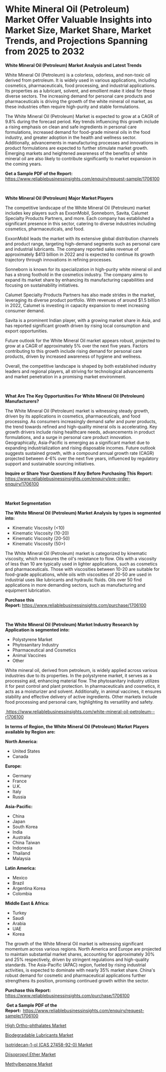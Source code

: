 <p><h1>White Mineral Oil (Petroleum) Market Offer Valuable Insights into Market Size, Market Share, Market Trends, and Projections Spanning from 2025 to 2032</h1></p><p><strong>White Mineral Oil (Petroleum) Market Analysis and Latest Trends</strong></p>
<p><p>White Mineral Oil (Petroleum) is a colorless, odorless, and non-toxic oil derived from petroleum. It is widely used in various applications, including cosmetics, pharmaceuticals, food processing, and industrial applications. Its properties as a lubricant, solvent, and emollient make it ideal for these diverse sectors. The increasing demand for personal care products and pharmaceuticals is driving the growth of the white mineral oil market, as these industries often require high-purity and stable formulations.</p><p>The White Mineral Oil (Petroleum) Market is expected to grow at a CAGR of 9.8% during the forecast period. Key trends influencing this growth include a rising emphasis on clean and safe ingredients in personal care formulations, increased demand for food-grade mineral oils in the food industry, and greater adoption in the health and wellness sector. Additionally, advancements in manufacturing processes and innovations in product formulations are expected to further stimulate market growth. Emerging markets and heightened awareness of the benefits of white mineral oil are also likely to contribute significantly to market expansion in the coming years.</p></p>
<p><strong>Get a Sample PDF of the Report:&nbsp;</strong> <a href="https://www.reliablebusinessinsights.com/enquiry/request-sample/1706100?utm_campaign=115&utm_medium=2&utm_source=Github&utm_content=ia&utm_term=27032025&utm_id=white-mineral-oil-petroleum">https://www.reliablebusinessinsights.com/enquiry/request-sample/1706100</a></p>
<p>&nbsp;</p>
<p><strong>White Mineral Oil (Petroleum) Major Market Players</strong></p>
<p><p>The competitive landscape of the White Mineral Oil (Petroleum) market includes key players such as ExxonMobil, Sonneborn, Savita, Calumet Specialty Products Partners, and more. Each company has established a significant presence in this sector, catering to diverse industries including cosmetics, pharmaceuticals, and food.</p><p>ExxonMobil leads the market with its extensive global distribution channels and product range, targeting high-demand segments such as personal care and industrial lubricants. The company reported sales revenue of approximately $413 billion in 2022 and is expected to continue its growth trajectory through innovations in refining processes.</p><p>Sonneborn is known for its specialization in high-purity white mineral oil and has a strong foothold in the cosmetics industry. The company aims to expand its market share by enhancing its manufacturing capabilities and focusing on sustainability initiatives. </p><p>Calumet Specialty Products Partners has also made strides in the market, leveraging its diverse product portfolio. With revenues of around $1.5 billion in 2022, Calumet is investing in capacity expansion to meet increasing consumer demand.</p><p>Savita is a prominent Indian player, with a growing market share in Asia, and has reported significant growth driven by rising local consumption and export opportunities. </p><p>Future outlook for the White Mineral Oil market appears robust, projected to grow at a CAGR of approximately 5% over the next five years. Factors contributing to this growth include rising demand for personal care products, driven by increased awareness of hygiene and wellness.</p><p>Overall, the competitive landscape is shaped by both established industry leaders and regional players, all striving for technological advancements and market penetration in a promising market environment.</p></p>
<p>&nbsp;</p>
<p><strong>What Are The Key Opportunities For White Mineral Oil (Petroleum) Manufacturers?</strong></p>
<p><p>The White Mineral Oil (Petroleum) market is witnessing steady growth, driven by its applications in cosmetics, pharmaceuticals, and food processing. As consumers increasingly demand safer and purer products, the trend towards refined and high-quality mineral oils is accelerating. Key growth drivers include rising healthcare needs, advancements in product formulations, and a surge in personal care product innovation. Geographically, Asia-Pacific is emerging as a significant market due to expanding industrialization and rising disposable incomes. Future outlook suggests sustained growth, with a compound annual growth rate (CAGR) projected between 4-6% over the next five years, influenced by regulatory support and sustainable sourcing initiatives.</p></p>
<p><strong>Inquire or Share Your Questions If Any Before Purchasing This Report:</strong> <a href="https://www.reliablebusinessinsights.com/enquiry/pre-order-enquiry/1706100?utm_campaign=115&utm_medium=2&utm_source=Github&utm_content=ia&utm_term=27032025&utm_id=white-mineral-oil-petroleum">https://www.reliablebusinessinsights.com/enquiry/pre-order-enquiry/1706100</a></p>
<p>&nbsp;</p>
<p><strong>Market Segmentation</strong></p>
<p><strong>The White Mineral Oil (Petroleum) Market Analysis by types is segmented into:</strong></p>
<p><ul><li>Kinematic Viscosity (<10)</li><li>Kinematic Viscosity (10-20)</li><li>Kinematic Viscosity (20-50)</li><li>Kinematic Viscosity (50>)</li></ul></p>
<p><p>The White Mineral Oil (Petroleum) market is categorized by kinematic viscosity, which measures the oil's resistance to flow. Oils with a viscosity of less than 10 are typically used in lighter applications, such as cosmetics and pharmaceuticals. Those with viscosities between 10-20 are suitable for food-grade applications, while oils with viscosities of 20-50 are used in industrial uses like lubricants and hydraulic fluids. Oils over 50 find applications in more demanding sectors, such as manufacturing and equipment lubrication.</p></p>
<p><strong>Purchase this Report:&nbsp;</strong><a href="https://www.reliablebusinessinsights.com/purchase/1706100?utm_campaign=115&utm_medium=2&utm_source=Github&utm_content=ia&utm_term=27032025&utm_id=white-mineral-oil-petroleum">https://www.reliablebusinessinsights.com/purchase/1706100</a></p>
<p>&nbsp;</p>
<p><strong>The White Mineral Oil (Petroleum) Market Industry Research by Application is segmented into:</strong></p>
<p><ul><li>Polystyrene Market</li><li>Phytosanitary Industry</li><li>Pharmaceutical and Cosmetics</li><li>Animal Vaccines</li><li>Other</li></ul></p>
<p><p>White mineral oil, derived from petroleum, is widely applied across various industries due to its properties. In the polystyrene market, it serves as a processing aid, enhancing material flow. The phytosanitary industry utilizes it for pest control and plant protection. In pharmaceuticals and cosmetics, it acts as a moisturizer and solvent. Additionally, in animal vaccines, it ensures stability and effective delivery of active ingredients. Other markets include food processing and personal care, highlighting its versatility and safety.</p></p>
<p><a href="https://www.reliablebusinessinsights.com/white-mineral-oil-petroleum--r1706100?utm_campaign=115&utm_medium=2&utm_source=Github&utm_content=ia&utm_term=27032025&utm_id=white-mineral-oil-petroleum">&nbsp;https://www.reliablebusinessinsights.com/white-mineral-oil-petroleum--r1706100</a></p>
<p><strong>In terms of Region, the White Mineral Oil (Petroleum) Market Players available by Region are:</strong></p>
<p>
    <p> <strong> North America: </strong>
        <ul>
            <li>United States</li>
            <li>Canada</li>
        </ul>
        </p> 
    <p> <strong> Europe: </strong>
        <ul>
            <li>Germany</li>
            <li>France</li>
            <li>U.K.</li>
            <li>Italy</li>
            <li>Russia</li>
        </ul>
        </p> 
    <p> <strong> Asia-Pacific: </strong>
        <ul>
            <li>China</li>
            <li>Japan</li>
            <li>South Korea</li>
            <li>India</li>
            <li>Australia</li>
            <li>China Taiwan</li>
            <li>Indonesia</li>
            <li>Thailand</li>
            <li>Malaysia</li>
        </ul>
        </p> 
    <p> <strong> Latin America: </strong>
        <ul>
            <li>Mexico</li>
            <li>Brazil</li>
            <li>Argentina Korea</li>
            <li>Colombia</li>
        </ul>
        </p> 
    <p> <strong> Middle East & Africa: </strong>
        <ul>
            <li>Turkey</li>
            <li>Saudi</li>
            <li>Arabia</li>
            <li>UAE</li>
            <li>Korea</li>
        </ul>
    </p>
    </p>
<p><p>The growth of the White Mineral Oil market is witnessing significant momentum across various regions. North America and Europe are projected to maintain substantial market shares, accounting for approximately 30% and 25% respectively, driven by stringent regulations and high-quality standards. The Asia-Pacific (APAC) region, fueled by rising industrial activities, is expected to dominate with nearly 35% market share. China's robust demand for cosmetic and pharmaceutical applications further strengthens its position, promising continued growth within the sector.</p></p>
<p><strong>Purchase this Report: </strong><a href="https://www.reliablebusinessinsights.com/purchase/1706100?utm_campaign=115&utm_medium=2&utm_source=Github&utm_content=ia&utm_term=27032025&utm_id=white-mineral-oil-petroleum">https://www.reliablebusinessinsights.com/purchase/1706100</a></p>
<p>&nbsp;<strong>Get a Sample PDF of the Report:&nbsp;&nbsp;</strong><a href="https://www.reliablebusinessinsights.com/enquiry/request-sample/1706100?utm_campaign=115&utm_medium=2&utm_source=Github&utm_content=ia&utm_term=27032025&utm_id=white-mineral-oil-petroleum">https://www.reliablebusinessinsights.com/enquiry/request-sample/1706100</a></p>
<p><strong></strong></p>
<p><p><a href="https://github.com/bensemilia864/Market-Research-Report-List-1/blob/main/high-ortho-phthalates-market.md?utm_campaign=115&utm_medium=2&utm_source=Github&utm_content=ia&utm_term=27032025&utm_id=white-mineral-oil-petroleum">High Ortho-phthalates Market</a></p><p><a href="https://github.com/sungbruington660/Market-Research-Report-List-1/blob/main/biodegradable-lubricants-market.md?utm_campaign=115&utm_medium=2&utm_source=Github&utm_content=ia&utm_term=27032025&utm_id=white-mineral-oil-petroleum">Biodegradable Lubricants Market</a></p><p><a href="https://github.com/adyawafurber1/Market-Research-Report-List-1/blob/main/isotridecan-1-ol-cas-27458-92-0-market.md?utm_campaign=115&utm_medium=2&utm_source=Github&utm_content=ia&utm_term=27032025&utm_id=white-mineral-oil-petroleum">Isotridecan-1-ol (CAS 27458-92-0) Market</a></p><p><a href="https://github.com/akrachveslov/Market-Research-Report-List-1/blob/main/diisopropyl-ether-market.md?utm_campaign=115&utm_medium=2&utm_source=Github&utm_content=ia&utm_term=27032025&utm_id=white-mineral-oil-petroleum">Diisopropyl Ether Market</a></p><p><a href="https://github.com/pimanoruman/Market-Research-Report-List-1/blob/main/methylbenzene-market.md?utm_campaign=115&utm_medium=2&utm_source=Github&utm_content=ia&utm_term=27032025&utm_id=white-mineral-oil-petroleum">Methylbenzene Market</a></p></p>